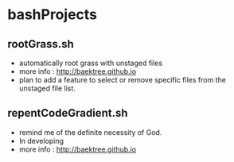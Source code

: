 # bashProjects

## rootGrass.sh
* automatically root grass with unstaged files
* more info : http://baektree.github.io
* plan to add a feature to select or remove specific files from the unstaged file list.

## repentCodeGradient.sh
* remind me of the definite necessity of God.
* In developing
* more info : http://baektree.github.io
